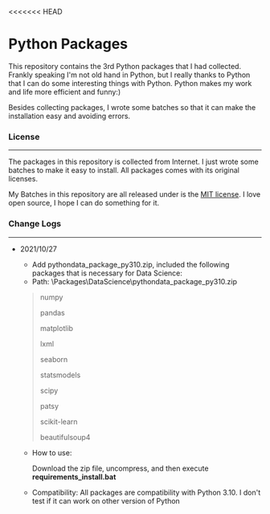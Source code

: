 <<<<<<< HEAD
# Python Packages

This repository contains the 3rd Python packages that I had collected. Frankly speaking I'm not old hand in Python, but I really thanks to Python that I can do some interesting things with Python. Python makes my work and life more efficient and funny:)

Besides collecting packages, I wrote some batches so that it can make the installation easy and avoiding errors.

### License

***

The packages in this repository is collected from Internet. I just wrote some batches to make it easy to install. All packages comes with its original licenses. 

My Batches in this repository are all released under is the [MIT license](https://opensource.org/licenses/MIT). I love open source, I hope I can do something for it.

### Change Logs

***

+ 2021/10/27
    + Add pythondata_package_py310.zip, included the following packages that is necessary for Data Science:
  + Path: \Packages\DataScience\pythondata_package_py310.zip
  
  > numpy 
  >
  > pandas 
  >
  > matplotlib 
  >
  > lxml 
  >
  > seaborn 
  >
    > statsmodels 
  >
  > scipy 
  >
  > patsy 
  >
  > scikit-learn 
  >
    > beautifulsoup4 
  
    + How to use:
    
      Download the zip file, uncompress, and then execute **requirements_install.bat**
      
    + Compatibility:
      All packages are compatibility with Python 3.10. I don't test if it can work on other version of Python

